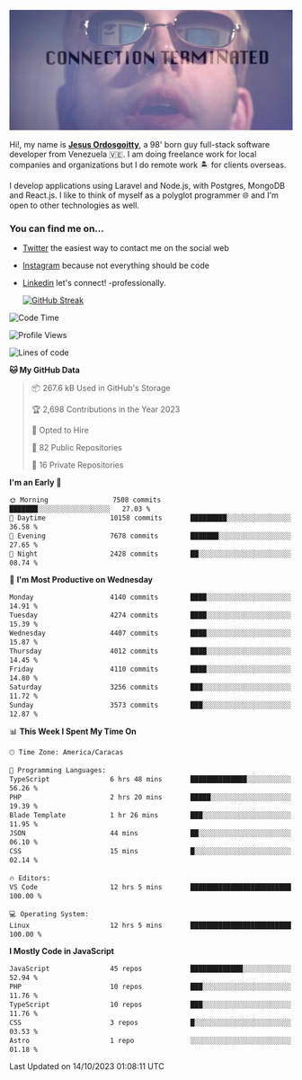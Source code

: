 ![hackers movie reference](./disconnected.jpg)

Hi!, my name is [**Jesus Ordosgoitty**](https://jodaz.xyz), a 98' born guy full-stack software developer from Venezuela 🇻🇪. I am doing freelance work for local companies and organizations but I do remote work 🏝️ for clients overseas. 

I develop applications using Laravel and Node.js, with Postgres, MongoDB and React.js. I like to think of myself as a polyglot programmer 🌐 and I'm open to other technologies as well.

### You can find me on...

- [Twitter](https://twitter.com/jodaz_) the easiest way to contact me on the social web
- [Instagram](https://instagram.com/jodaz_) because not everything should be code
- [Linkedin](https://linkedin.com/in/jodaz) let's connect! -professionally.


    [![GitHub Streak](https://streak-stats.demolab.com?user=jodaz&theme=tokyonight)](https://git.io/streak-stats)

<!--START_SECTION:waka-->
![Code Time](http://img.shields.io/badge/Code%20Time-4%2C256%20hrs%2036%20mins-blue)

![Profile Views](http://img.shields.io/badge/Profile%20Views-0-blue)

![Lines of code](https://img.shields.io/badge/From%20Hello%20World%20I%27ve%20Written-89.4%20million%20lines%20of%20code-blue)

**🐱 My GitHub Data** 

> 📦 267.6 kB Used in GitHub's Storage 
 > 
> 🏆 2,698 Contributions in the Year 2023
 > 
> 💼 Opted to Hire
 > 
> 📜 82 Public Repositories 
 > 
> 🔑 16 Private Repositories 
 > 
**I'm an Early 🐤** 

```text
🌞 Morning                7508 commits        ███████░░░░░░░░░░░░░░░░░░   27.03 % 
🌆 Daytime                10158 commits       █████████░░░░░░░░░░░░░░░░   36.58 % 
🌃 Evening                7678 commits        ███████░░░░░░░░░░░░░░░░░░   27.65 % 
🌙 Night                  2428 commits        ██░░░░░░░░░░░░░░░░░░░░░░░   08.74 % 
```
📅 **I'm Most Productive on Wednesday** 

```text
Monday                   4140 commits        ████░░░░░░░░░░░░░░░░░░░░░   14.91 % 
Tuesday                  4274 commits        ████░░░░░░░░░░░░░░░░░░░░░   15.39 % 
Wednesday                4407 commits        ████░░░░░░░░░░░░░░░░░░░░░   15.87 % 
Thursday                 4012 commits        ████░░░░░░░░░░░░░░░░░░░░░   14.45 % 
Friday                   4110 commits        ████░░░░░░░░░░░░░░░░░░░░░   14.80 % 
Saturday                 3256 commits        ███░░░░░░░░░░░░░░░░░░░░░░   11.72 % 
Sunday                   3573 commits        ███░░░░░░░░░░░░░░░░░░░░░░   12.87 % 
```


📊 **This Week I Spent My Time On** 

```text
🕑︎ Time Zone: America/Caracas

💬 Programming Languages: 
TypeScript               6 hrs 48 mins       ██████████████░░░░░░░░░░░   56.26 % 
PHP                      2 hrs 20 mins       █████░░░░░░░░░░░░░░░░░░░░   19.39 % 
Blade Template           1 hr 26 mins        ███░░░░░░░░░░░░░░░░░░░░░░   11.95 % 
JSON                     44 mins             ██░░░░░░░░░░░░░░░░░░░░░░░   06.10 % 
CSS                      15 mins             █░░░░░░░░░░░░░░░░░░░░░░░░   02.14 % 

🔥 Editors: 
VS Code                  12 hrs 5 mins       █████████████████████████   100.00 % 

💻 Operating System: 
Linux                    12 hrs 5 mins       █████████████████████████   100.00 % 
```

**I Mostly Code in JavaScript** 

```text
JavaScript               45 repos            █████████████░░░░░░░░░░░░   52.94 % 
PHP                      10 repos            ███░░░░░░░░░░░░░░░░░░░░░░   11.76 % 
TypeScript               10 repos            ███░░░░░░░░░░░░░░░░░░░░░░   11.76 % 
CSS                      3 repos             █░░░░░░░░░░░░░░░░░░░░░░░░   03.53 % 
Astro                    1 repo              ░░░░░░░░░░░░░░░░░░░░░░░░░   01.18 % 
```




 Last Updated on 14/10/2023 01:08:11 UTC
<!--END_SECTION:waka-->

